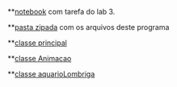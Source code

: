**[notebook](lab-lombriga-ra186132.ipynb) com tarefa do lab 3.

**[pasta zipada](lab03.zip) com os arquivos deste programa

**[classe principal](AppLab03.java)

**[classe Animacao](Animacao.java)

**[classe aquarioLombriga](AquarioLombriga.java)
